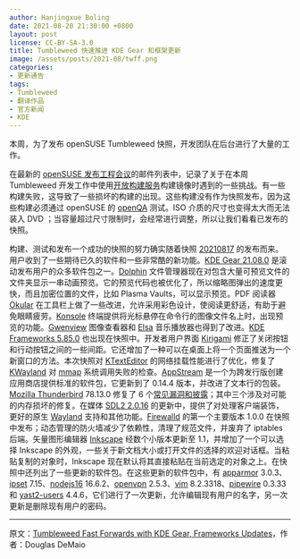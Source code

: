 ```yaml
---
author: Hanjingxue Boling
date: 2021-08-20 21:30:00 +0800
layout: post
license: CC-BY-SA-3.0
title: Tumbleweed 快速推进 KDE Gear 和框架更新
image: /assets/posts/2021-08/twff.png
categories:
- 更新通告
tags:
- Tumbleweed
- 翻译作品
- 官方新闻
- KDE
---
```


本周，为了发布 openSUSE Tumbleweed 快照，开发团队在后台进行了大量的工作。

在最新的 [openSUSE 发布工程会议](https://lists.opensuse.org/archives/list/factory@lists.opensuse.org/thread/QZMCZJWWNU3KHYSC4ID7X4HMKCUYZCBY/)的邮件列表中，记录了关于在本周 Tumbleweed 开发工作中使用[开放构建服务](https://build.opensuse.org/)构建镜像时遇到的一些挑战。有一些构建失败，这导致了一些损坏的构建的出现。这些构建没有作为快照发布，因为这些构建必须通过 openSUSE 的 [openQA](https://openqa.opensuse.org/) 测试。ISO 介质的尺寸也变得太大而无法装入 DVD ；当容量超过尺寸限制时，会经常进行调整，所以让我们看看已发布的快照。

构建、测试和发布一个成功的快照的努力确实随着快照 [20210817](https://lists.opensuse.org/archives/list/factory@lists.opensuse.org/thread/7LW3JRIVNQRISP2AQOUONQKUZMPSMXPV/) 的发布而来。用户收到了一些期待已久的软件和一些非常酷的新功能。[KDE Gear 21.08.0](https://kde.org/announcements/gear/21.08.0/) 是滚动发布用户的众多软件包之一。[Dolphin](https://apps.kde.org/dolphin/) 文件管理器现在对包含大量可预览文件的文件夹显示一串动画预览。它的预览代码也被优化了，所以缩略图弹出的速度更快，而且加密位置的文件，比如 Plasma Vaults，可以显示预览。PDF 阅读器 [Okular](https://okular.kde.org/) 在工具栏上做了一些改进，允许采用彩色设计，使阅读更舒适，有助于避免眼睛疲劳。[Konsole](https://konsole.kde.org/) 终端提供将光标悬停在命令行的图像文件名上时，出现预览的功能。[Gwenview](https://apps.kde.org/gwenview/) 图像查看器和 [Elsa](https://elisa.kde.org/) 音乐播放器也得到了改进。[KDE Frameworks 5.85.0](https://kde.org/announcements/frameworks/5/5.85.0/) 也出现在快照中。开发者用户界面 [Kirigami](https://github.com/KDE/kirigami) 修正了关闭按钮和行动按钮之间的一些间距。它还增加了一种可以在桌面上将一个页面推送为一个新窗口的方法。本次快照对 [KTextEditor](https://api.kde.org/frameworks/ktexteditor/html/) 的网络挂载性能进行了优化，修复了 [KWayland](https://api.kde.org/frameworks/kwayland/html/index.html) 对 [mmap](https://en.wikipedia.org/wiki/Mmap) 系统调用失败的检查。[AppStream](https://www.freedesktop.org/wiki/Distributions/AppStream/) 是一个为跨发行版创建应用商店提供标准的软件包，它更新到了 0.14.4 版本，并改进了文本行的包装。[Mozilla Thunderbird](https://www.thunderbird.net/) 78.13.0 修复了 6 个[常见漏洞和披露](https://en.wikipedia.org/wiki/Common_Vulnerabilities_and_Exposures)；其中三个涉及对可能的内存损坏的修复。在媒体 [SDL2 2.0.16](https://www.linuxfromscratch.org/blfs/view/svn/multimedia/sdl2.html) 的更新中，提供了对处理客户端装饰，更好的原生 [Wayland](https://wayland.freedesktop.org/) 支持和其他功能。[Firewalld](https://firewalld.org/) 的第一个主要版本 1.0.0 在快照中发布；动态管理的防火墙减少了依赖性，清理了规范文件，并废弃了 iptables 后端。矢量图形编辑器 [Inkscape](https://inkscape.org/) 经数个小版本更新至 1.1，并增加了一个可以选择 Inkscape 的外观，一些关于新文档大小或打开文件的选择的欢迎对话框。当粘贴复制的对象时，Inkscape 现在默认将其直接粘贴在当前选定的对象之上。在快照中还列出了一些更新的软件包。在这些更新的软件包中，有 [apparmor](https://apparmor.net/) 3.0.3、[ipset](https://netfilter.org/projects/ipset/) 7.15、[nodejs16](https://nodejs.org/en/) 16.6.2、[openvpn](https://openvpn.net/) 2.5.3、[vim](https://www.vim.org/) 8.2.3318、[pipewire](https://pipewire.org/) 0.3.33 和 [yast2-users](https://yast.opensuse.org/) 4.4.6，它们进行了一次更新，允许编辑现有用户的名字，另一次更新是删除现有用户的密码。

------

原文：[Tumbleweed Fast Forwards with KDE Gear, Frameworks Updates](https://news.opensuse.org/2021/08/20/tw-ff-w-kde-gear-frameworks-updates/)，作者：Douglas DeMaio